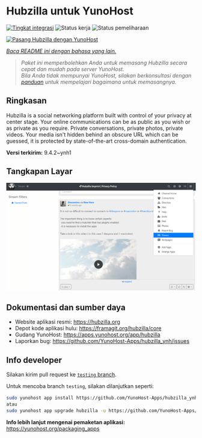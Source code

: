 <!--
N.B.: README ini dibuat secara otomatis oleh <https://github.com/YunoHost/apps/tree/master/tools/readme_generator>
Ini TIDAK boleh diedit dengan tangan.
-->

# Hubzilla untuk YunoHost

[![Tingkat integrasi](https://dash.yunohost.org/integration/hubzilla.svg)](https://ci-apps.yunohost.org/ci/apps/hubzilla/) ![Status kerja](https://ci-apps.yunohost.org/ci/badges/hubzilla.status.svg) ![Status pemeliharaan](https://ci-apps.yunohost.org/ci/badges/hubzilla.maintain.svg)

[![Pasang Hubzilla dengan YunoHost](https://install-app.yunohost.org/install-with-yunohost.svg)](https://install-app.yunohost.org/?app=hubzilla)

*[Baca README ini dengan bahasa yang lain.](./ALL_README.md)*

> *Paket ini memperbolehkan Anda untuk memasang Hubzilla secara cepat dan mudah pada server YunoHost.*  
> *Bila Anda tidak mempunyai YunoHost, silakan berkonsultasi dengan [panduan](https://yunohost.org/install) untuk mempelajari bagaimana untuk memasangnya.*

## Ringkasan

Hubzilla is a social networking platform built with control of your privacy at center stage. Your online communications can be as public as you wish or as private as you require. Private conversations, private photos, private videos. Your media isn't hidden behind an obscure URL which can be guessed, it is protected by state-of-the-art cross-domain authentication.


**Versi terkirim:** 9.4.2~ynh1

## Tangkapan Layar

![Tangkapan Layar pada Hubzilla](./doc/screenshots/hubzilla-1.png)

## Dokumentasi dan sumber daya

- Website aplikasi resmi: <https://hubzilla.org>
- Depot kode aplikasi hulu: <https://framagit.org/hubzilla/core>
- Gudang YunoHost: <https://apps.yunohost.org/app/hubzilla>
- Laporkan bug: <https://github.com/YunoHost-Apps/hubzilla_ynh/issues>

## Info developer

Silakan kirim pull request ke [`testing` branch](https://github.com/YunoHost-Apps/hubzilla_ynh/tree/testing).

Untuk mencoba branch `testing`, silakan dilanjutkan seperti:

```bash
sudo yunohost app install https://github.com/YunoHost-Apps/hubzilla_ynh/tree/testing --debug
atau
sudo yunohost app upgrade hubzilla -u https://github.com/YunoHost-Apps/hubzilla_ynh/tree/testing --debug
```

**Info lebih lanjut mengenai pemaketan aplikasi:** <https://yunohost.org/packaging_apps>
